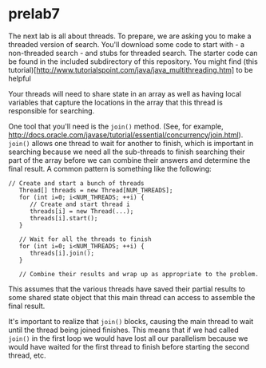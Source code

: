 # prelab7

The next lab is all about threads. To prepare, we are asking you to make a threaded version of search. You'll download some code to start with - a non-threaded search - and stubs for threaded search. The starter code can be found in the included subdirectory of this repository.  You might find (this tutorial)[http://www.tutorialspoint.com/java/java_multithreading.htm] to be helpful

Your threads will need to share state in an array as well as having local variables that capture the locations in the array that this thread is responsible for searching.

One tool that you'll need is the `join()` method. (See, for example, http://docs.oracle.com/javase/tutorial/essential/concurrency/join.html). `join()` allows one thread to wait for another to finish, which is important in searching because we need all the sub-threads to finish searching their part of the array before we can combine their answers and determine the final result. A common pattern is something like the following:

```{java}
// Create and start a bunch of threads
   Thread[] threads = new Thread[NUM_THREADS];
   for (int i=0; i<NUM_THREADS; ++i) {
      // Create and start thread i
      threads[i] = new Thread(...);
      threads[i].start();
   }

   // Wait for all the threads to finish
   for (int i=0; i<NUM_THREADS; ++i) {
      threads[i].join();
   }

   // Combine their results and wrap up as appropriate to the problem.
   ```
   
This assumes that the various threads have saved their partial results to some shared state object that this main thread can access to assemble the final result.

It's important to realize that `join()` blocks, causing the main thread to wait until the thread being joined finishes. This means that if we had called `join()` in the first loop we would have lost all our parallelism because we would have waited for the first thread to finish before starting the second thread, etc.


